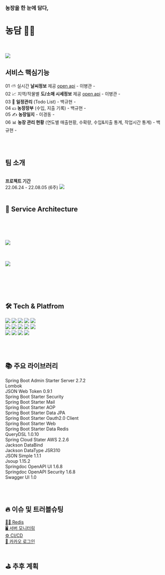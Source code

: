 <h3>농장을 한 눈에 담다,</h3>
<h1>농담 🧑‍🌾</h1>

<br/><br/>
<a href='https://ifh.cc/v-8HHVWl' target='_blank'><img src='https://i.esdrop.com/d/f/uGYnB1LAdo/6LyTC3ARo9.png' border='0'></a>
<h2>서비스 핵심기능</h2>

01  ⛅️ 실시간 <strong> 날씨정보</strong> 제공 [open api](https://openweathermap.org/api/one-call-api) - 이병관 -  
02   📈 지역/작물별  <strong>도/소매 시세정보</strong> 제공 [open api](https://www.kamis.or.kr/customer/reference/openapi_list.do?action=detail&boardno=2) - 이병관 -  
03  📆 <strong>일정관리</strong> (Todo List) - 백규현 -  
04 💵 <strong>농장장부</strong> (수입, 지출 기록) - 백규현 -  
05   ✍️ <strong>농장일지</strong> - 이경동 -  
06 📊 <strong>농장 관리 현황</strong> (연도별 매출현황, 수확량, 수입&지출 통계, 작업시간 통계) - 백규현 -


<br/><br/>
<h2>팀 소개</h2>
<br/>
<strong>프로젝트 기간</strong> <br/> 22.06.24 - 22.08.05 (6주)
<a href='https://ifh.cc/v-Dp0klO' target='_blank'><img src='https://ifh.cc/g/Dp0klO.png' border='0'></a>
<br/><br/>
<h2>🩻 Service Architecture</h2>
<br/><br/><br/><br/>
<a href='https://ifh.cc/v-8HHVWl' target='_blank'><img src='https://ifh.cc/g/8HHVWl.png' border='0'></a>
<br/><br/><br/><br/>
<a href='https://ifh.cc/v-fcFoq6' target='_blank'><img src='https://ifh.cc/g/fcFoq6.jpg' border='0'></a>

<br/><br/><br/><br/>
<h2>🛠 Tech & Platfrom</h2>
<div>
<img src="https://img.shields.io/badge/IntelliJ IDEA-000000.svg?&style=for-the-badge&logo=IntelliJ IDEA&logoColor=white">
<img src="https://img.shields.io/badge/spring Framework-6DB33F.svg?&style=for-the-badge&logo=Spring&logoColor=white">
<img src="https://img.shields.io/badge/spring%20boot-6DB33F.svg?&style=for-the-badge&logo=Spring%20boot&logoColor=white">
<img src="https://img.shields.io/badge/Gradle-02303A.svg?&style=for-the-badge&logo=Gradle&logoColor=white">
<img src="https://img.shields.io/badge/JWT-000000.svg?&style=for-the-badge&logo=Json%20Web%20Tokens&logoColor=white">
</div>
<div>
<img src="https://img.shields.io/badge/MYSQL-2075C9.svg?&style=for-the-badge&logo=MYSQL&logoColor=white">
<img src="https://img.shields.io/badge/REDIS-C92860.svg?&style=for-the-badge&logo=REDIS&logoColor=white">
<img src="https://img.shields.io/badge/NGINX-009639.svg?&style=for-the-badge&logo=NGINX&logoColor=white">
<img src="https://img.shields.io/badge/Prometheus-E6522C.svg?&style=for-the-badge&logo=Prometheus&logoColor=white">
<img src="https://img.shields.io/badge/GRAFANA-C930C3.svg?&style=for-the-badge&logo=GRAFANA&logoColor=white">
</div>
<div>
<img src="https://img.shields.io/badge/jenkins-C90E05.svg?&style=for-the-badge&logo=Jenkins&logoColor=white">
<img src="https://img.shields.io/badge/AMAZON%20EC2-58C4C7.svg?&style=for-the-badge&logo=AMAZON%20EC2&logoColor=white">
<img src="https://img.shields.io/badge/AMAZON%20S3-C78348.svg?&style=for-the-badge&logo=AMAZON%20S3&logoColor=white">
<img src="https://img.shields.io/badge/Swagger-85EA2D.svg?&style=for-the-badge&logo=Swagger&logoColor=white">
</div>

<br/><br/>
<h2>📚 주요 라이브러리</h2>
Spring Boot Admin Starter Server 2.7.2<br/>
Lombok<br/>
JSON Web Token 0.9.1<br/>
Spring Boot Starter Security<br/>
Spring Boot Starter Mail<br/>
Spring Boot Starter AOP<br/>
Spring Boot Starter Data JPA<br/>
Spring Boot Starter Oauth2.0 Client<br/>
Spring Boot Starter Web<br/>
Spring Boot Starter Data Redis<br/>
QueryDSL 1.0.10<br/>
Spring Cloud Stater AWS 2.2.6<br/>
Jackson DataBind<br/>
Jackson DataType JSR310<br/>
JSON Simple 1.1.1<br/>
Jsoup 1.15.2<br/>
Springdoc OpenAPI UI 1.6.8<br/>
Springdoc OpenAPI Security 1.6.8<br/>
Swagger UI 1.0<br/>

<br/><br/>
<h2>🔥 이슈 및 트러블슈팅</h2>
<a href="https://www.notion.so/BackEnd-TroubleShooting-Cache-56f5d95764af4b80a9818352013cc307"> 👨‍🔧 Redis</a><br />
<a href="https://www.notion.so/BackEnd-TroubleShooting-dbe8df1e583b4c47bdf92e63a87a2313"> 🖥️ 서버 모니터링</a><br />
<a href="https://www.notion.so/BackEnd-TroubleShooting-CI-CD-62eda4f967a549e598aea8d9deeb1e02"> ⚙️ CI/CD </a><br/>
<a href="https://www.notion.so/BackEnd-TroubleShooting-Kakao-13d36886e5784282ba345c22df249cf3"> 🔑 카카오 로그인 </a>
<br/><br/>
<h2>⛳️ 추후 계획</h2>
